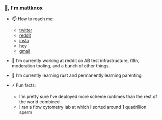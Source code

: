 ### 👋, I'm mattknox

- 📫 How to reach me:
  * [twitter](https://www.twitter.com/mattknox)
  * [reddit](https://www.reddit.com/u/mattknox)
  * [insta](https://www.instagram.com/mattknox)
  * [hey](mailto://mattknox@hey.com)
  * [gmail](mailto://matthewknox@gmail.com)

- 🔭 I’m currently working at reddit on AB test infrastructure, i18n, moderation tooling, and a bunch of other things.
- 🌱 I’m currently learning rust and permanently learning parenting
- ⚡ Fun facts:
  * I'm pretty sure I've deployed more scheme runtimes than the rest of the world combined
  * I ran a flow cytometry lab at which I sorted around 1 quadrillion sperm

<!--
**mattknox/mattknox** is a ✨ _special_ ✨ repository because its `README.md` (this file) appears on your GitHub profile.

Here are some ideas to get you started:

- 🔭 I’m currently working on ...
- 🌱 I’m currently learning ...
- 👯 I’m looking to collaborate on ...
- 🤔 I’m looking for help with ...
- 💬 Ask me about ...
- 📫 How to reach me: ...
- ⚡ Fun fact: ...
-->
